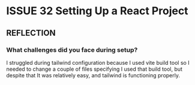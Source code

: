 # ISSUE 32 Setting Up a React Project

## REFLECTION

### What challenges did you face during setup?

I struggled during tailwind configuration because I used vite build tool so I
needed to change a couple of files specifying I used that build tool, but
despite that It was relatively easy, and tailwind is functioning properly.
